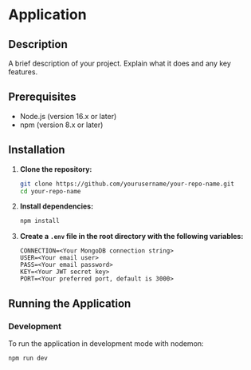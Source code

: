 # Application

## Description
A brief description of your project. Explain what it does and any key features.

## Prerequisites
- Node.js (version 16.x or later)
- npm (version 8.x or later)

## Installation

1. **Clone the repository:**
    ```sh
    git clone https://github.com/yourusername/your-repo-name.git
    cd your-repo-name
    ```

2. **Install dependencies:**
    ```sh
    npm install
    ```

3. **Create a `.env` file in the root directory with the following variables:**
    ```plaintext
    CONNECTION=<Your MongoDB connection string>
    USER=<Your email user>
    PASS=<Your email password>
    KEY=<Your JWT secret key>
    PORT=<Your preferred port, default is 3000>
    ```

## Running the Application

### Development
To run the application in development mode with nodemon:
```sh
npm run dev
